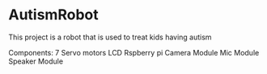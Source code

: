 # AutismRobot
This project is a robot that is used to treat kids having autism

Components:
7 Servo motors
LCD 
Rspberry pi 
Camera Module
Mic Module
Speaker Module